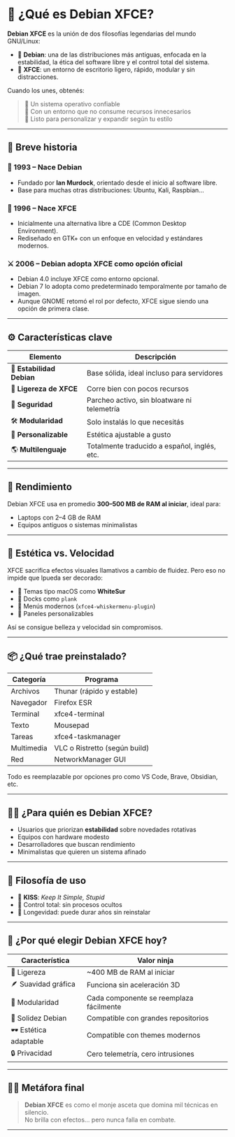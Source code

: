 # 🐧 ¿Qué es Debian XFCE?

**Debian XFCE** es la unión de dos filosofías legendarias del mundo GNU/Linux:

- 🏯 **Debian**: una de las distribuciones más antiguas, enfocada en la estabilidad, la ética del software libre y el control total del sistema.
- 🐁 **XFCE**: un entorno de escritorio ligero, rápido, modular y sin distracciones.

Cuando los unes, obtenés:

> 🔹 Un sistema operativo confiable  
> 🔹 Con un entorno que no consume recursos innecesarios  
> 🔹 Listo para personalizar y expandir según tu estilo

---

## 📜 Breve historia

### 🎂 1993 – Nace Debian

- Fundado por **Ian Murdock**, orientado desde el inicio al software libre.
- Base para muchas otras distribuciones: Ubuntu, Kali, Raspbian…

### 🐁 1996 – Nace XFCE

- Inicialmente una alternativa libre a CDE (Common Desktop Environment).
- Rediseñado en GTK+ con un enfoque en velocidad y estándares modernos.

### ⚔️ 2006 – Debian adopta XFCE como opción oficial

- Debian 4.0 incluye XFCE como entorno opcional.
- Debian 7 lo adopta como predeterminado temporalmente por tamaño de imagen.
- Aunque GNOME retomó el rol por defecto, XFCE sigue siendo una opción de primera clase.

---

## ⚙️ Características clave

| Elemento | Descripción |
| --- | --- |
| 🧠 **Estabilidad Debian** | Base sólida, ideal incluso para servidores |
| 🧊 **Ligereza de XFCE** | Corre bien con pocos recursos |
| 🔐 **Seguridad** | Parcheo activo, sin bloatware ni telemetría |
| 🛠 **Modularidad** | Solo instalás lo que necesitás |
| 🎨 **Personalizable** | Estética ajustable a gusto |
| 🌎 **Multilenguaje** | Totalmente traducido a español, inglés, etc. |

---

## 🚀 Rendimiento

Debian XFCE usa en promedio **300–500 MB de RAM al iniciar**, ideal para:

- Laptops con 2–4 GB de RAM
- Equipos antiguos o sistemas minimalistas

---

## 🎨 Estética vs. Velocidad

XFCE sacrifica efectos visuales llamativos a cambio de fluidez. Pero eso no impide que lpueda ser decorado:

- 🌈 Temas tipo macOS como **WhiteSur**
- 🔲 Docks como `plank`
- 🧭 Menús modernos (`xfce4-whiskermenu-plugin`)
- 🔧 Paneles personalizables

Así se consigue belleza y velocidad sin compromisos.

---

## 📦 ¿Qué trae preinstalado?

| Categoría | Programa |
| --- | --- |
| Archivos | Thunar (rápido y estable) |
| Navegador | Firefox ESR |
| Terminal | xfce4-terminal |
| Texto | Mousepad |
| Tareas | xfce4-taskmanager |
| Multimedia | VLC o Ristretto (según build) |
| Red | NetworkManager GUI |

Todo es reemplazable por opciones pro como VS Code, Brave, Obsidian, etc.

---

## 🧘‍♂️ ¿Para quién es Debian XFCE?

- Usuarios que priorizan **estabilidad** sobre novedades rotativas
- Equipos con hardware modesto
- Desarrolladores que buscan rendimiento
- Minimalistas que quieren un sistema afinado

---

## 🧠 Filosofía de uso

- 🔎 **KISS**: *Keep It Simple, Stupid*
- 🔐 Control total: sin procesos ocultos
- 🔧 Longevidad: puede durar años sin reinstalar

---

## 🧩 ¿Por qué elegir Debian XFCE hoy?

| Característica | Valor ninja |
| --- | --- |
| 🧘 Ligereza | ~400 MB de RAM al iniciar |
| 🪶 Suavidad gráfica | Funciona sin aceleración 3D |
| 🧩 Modularidad | Cada componente se reemplaza fácilmente |
| 🧱 Solidez Debian | Compatible con grandes repositorios |
| 🕶️ Estética adaptable | Compatible con themes modernos |
| 🔒 Privacidad | Cero telemetría, cero intrusiones |

---

## 🧙‍♂️ Metáfora final

> **Debian XFCE** es como el monje asceta que domina mil técnicas en silencio.  
> No brilla con efectos… pero nunca falla en combate.

---

